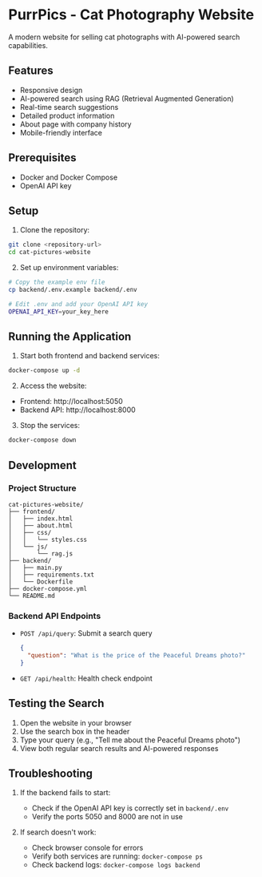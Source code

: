 # PurrPics - Cat Photography Website

A modern website for selling cat photographs with AI-powered search capabilities.

## Features

- Responsive design
- AI-powered search using RAG (Retrieval Augmented Generation)
- Real-time search suggestions
- Detailed product information
- About page with company history
- Mobile-friendly interface

## Prerequisites

- Docker and Docker Compose
- OpenAI API key

## Setup

1. Clone the repository:
```bash
git clone <repository-url>
cd cat-pictures-website
```

2. Set up environment variables:
```bash
# Copy the example env file
cp backend/.env.example backend/.env

# Edit .env and add your OpenAI API key
OPENAI_API_KEY=your_key_here
```

## Running the Application

1. Start both frontend and backend services:
```bash
docker-compose up -d
```

2. Access the website:
- Frontend: http://localhost:5050
- Backend API: http://localhost:8000

3. Stop the services:
```bash
docker-compose down
```

## Development

### Project Structure
```
cat-pictures-website/
├── frontend/
│   ├── index.html
│   ├── about.html
│   ├── css/
│   │   └── styles.css
│   └── js/
│       └── rag.js
├── backend/
│   ├── main.py
│   ├── requirements.txt
│   └── Dockerfile
├── docker-compose.yml
└── README.md
```

### Backend API Endpoints

- `POST /api/query`: Submit a search query
  ```json
  {
    "question": "What is the price of the Peaceful Dreams photo?"
  }
  ```

- `GET /api/health`: Health check endpoint

## Testing the Search

1. Open the website in your browser
2. Use the search box in the header
3. Type your query (e.g., "Tell me about the Peaceful Dreams photo")
4. View both regular search results and AI-powered responses

## Troubleshooting

1. If the backend fails to start:
   - Check if the OpenAI API key is correctly set in `backend/.env`
   - Verify the ports 5050 and 8000 are not in use

2. If search doesn't work:
   - Check browser console for errors
   - Verify both services are running: `docker-compose ps`
   - Check backend logs: `docker-compose logs backend`
